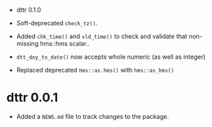 - dttr 0.1.0

- Soft-deprecated `check_tz()`.
- Added `chk_time()` and `vld_time()` to check and validate that non-missing hms::hms scalar..
- `dtt_doy_to_date()` now accepts whole numeric (as well as integer)
- Replaced deprecated `hms::as.hms()` with `hms::as_hms()`

# dttr 0.0.1

- Added a `NEWS.md` file to track changes to the package.
